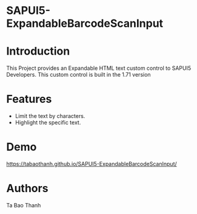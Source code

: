 # SAPUI5-ExpandableBarcodeScanInput
# Introduction
This Project provides an Expandable HTML text custom control to SAPUI5 Developers. This custom control is built in the 1.71 version
# Features
- Limit the text by characters.
- Highlight the specific text.
# Demo
https://tabaothanh.github.io/SAPUI5-ExpandableBarcodeScanInput/
# Authors
Ta Bao Thanh
